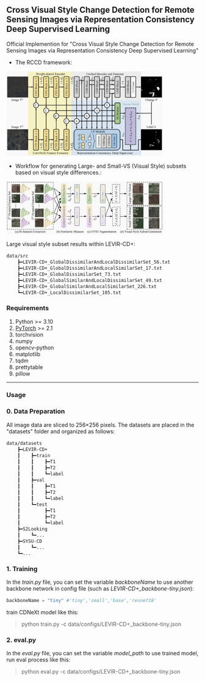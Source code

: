 ## Cross Visual Style Change Detection for Remote Sensing Images via Representation Consistency Deep Supervised Learning
Official Implemention for "Cross Visual Style Change Detection for Remote Sensing Images via Representation Consistency Deep Supervised Learning"
* The RCCD framework:  

<img src="data/src/imgs/RCCD-framework.png" style="zoom:40%">
<!-- ![CDNeXt-framework](paperImgs/CDNeXt-framework.png)  -->

* Workflow for generating Large- and Small-VS (Visual Style) subsets based on visual style
differences.:  

<!-- ![CDNeXt-framework](paperImgs/TIAM.png) {:width:"100px"} -->
<img src="data/src/imgs/generating-subset-workflow.png" style="zoom:40%">


Large visual style subset results within LEVIR-CD+:
```
data/src
    ┣━LEVIR-CD+_GlobalDissimilarAndLocalDissimilarSet_56.txt
    ┣━LEVIR-CD+_GlobalDissimilarAndLocalSimilarSet_17.txt
    ┣━LEVIR-CD+_GlobalDissimilarSet_73.txt
    ┣━LEVIR-CD+_GlobalSimilarAndLocalDissimilarSet_49.txt
    ┣━LEVIR-CD+_GlobalSimilarAndLocalSimilarSet_226.txt
    ┗━LEVIR-CD+_LocalDissimilarSet_105.txt
```


### Requirements


1. Python >= 3.10
2. [PyTorch](https://pytorch.org/get-started/locally/) >= 2.1
3. torchvision
4. numpy
5. opencv-python
6. matplotlib
7. tqdm
8. prettytable
9. pillow

---
### Usage

### 0. Data Preparation
All image data are sliced to 256×256 pixels. The datasets are placed in the "datasets" folder and organized as follows:
```
data/datasets
    ┣━LEVIR-CD+
    ┃    ┣━train
    ┃    ┃    ┣━T1
    ┃    ┃    ┣━T2
    ┃    ┃    ┗━label
    ┃    ┣━val
    ┃    ┃    ┣━T1
    ┃    ┃    ┣━T2
    ┃    ┃    ┗━label
    ┃    ┗━test
    ┃         ┣━T1
    ┃         ┣━T2
    ┃         ┗━label
    ┣━S2Looking
    ┃    ┗━...
    ┣━SYSU-CD
    ┃    ┗━...
    ┗━...
```

### 1. Training
In the *train.py* file, you can set the variable *backboneName* to use another backbone network in config file (such as *LEVIR-CD+_backbone-tiny.json*):  
```python
backboneName = "tiny" #'tiny','small','base','resnet18'
```  

train CDNeXt model like this:
>   python train.py -c data/configs/LEVIR-CD+_backbone-tiny.json


### 2. eval.py
In the *eval.py* file, you can set the variable *model_path* to use trained model, run eval process like this:  
>   python eval.py -c data/configs/LEVIR-CD+_backbone-tiny.json

<!-- ### Experiments

Performance changes of the main metrics during the training process. LEVIR-CD+ results and S2Looking results, respectively.
<table rules="none" align="center">
	<tr>
		<td>
			<center>
				<img src="data/src/imgs/LEVIR-CD+_results.png" style="zoom:6%">
				<br/>
				<font color="">LEVIR-CD+ results</font>
			</center>
		</td>
		<td>
			<center>
				<img src="data/src/imgs/S2Looking_results.png" style="zoom:6%">
				<br/>
				<font color="">S2Looking resultsg</font>
			</center>
		</td>
	</tr>
</table> -->
